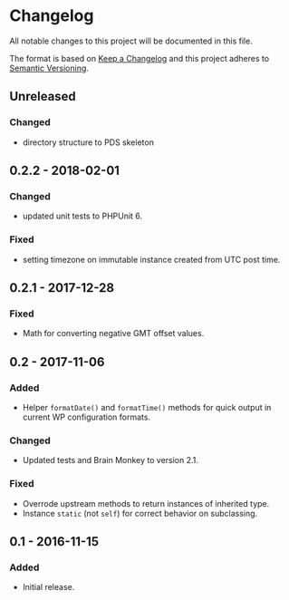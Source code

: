 # Changelog
All notable changes to this project will be documented in this file.

The format is based on [Keep a Changelog](http://keepachangelog.com/en/1.0.0/)
and this project adheres to [Semantic Versioning](http://semver.org/spec/v2.0.0.html).

## Unreleased

### Changed
- directory structure to PDS skeleton

## 0.2.2 - 2018-02-01

### Changed
- updated unit tests to PHPUnit 6.

### Fixed
- setting timezone on immutable instance created from UTC post time.

## 0.2.1 - 2017-12-28

### Fixed
- Math for converting negative GMT offset values. 

## 0.2 - 2017-11-06

### Added
- Helper `formatDate()` and `formatTime()` methods for quick output in current WP configuration formats. 

### Changed
- Updated tests and Brain Monkey to version 2.1.

### Fixed
- Overrode upstream methods to return instances of inherited type.
- Instance `static` (not `self`) for correct behavior on subclassing.

## 0.1 - 2016-11-15

### Added
- Initial release.